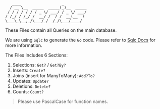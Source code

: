 ```
   ____                  _
  / __ \__  _____  _____(_)__  _____
 / / / / / / / _ \/ ___/ / _ \/ ___/
/ /_/ / /_/ /  __/ /  / /  __(__  )
\___\_\__,_/\___/_/  /_/\___/____/

```
These Files contain all Queries on the main database.

We are using `Sqlc` to generate the `Go` code. Please refer to [Sqlc Docs](https://docs.sqlc.dev/en/stable/) for more information.

The Files Includes 6 Sections:

1. Selections: `Get?` / `Get?By?`
2. Inserts: `Create?`
3. Joins (insert for ManyToMany): `Add?To?`
4. Updates: `Update?`
5. Deletions: `Delete?`
6. Counts: `Count?`

> Please use PascalCase for function names.
